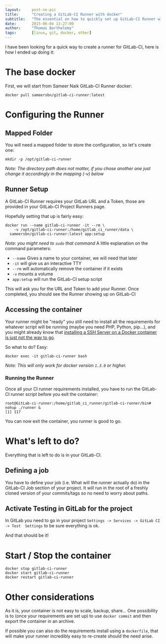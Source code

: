 ```yaml
---
layout:     post-no-pic
title:      "Creating a GitLab-CI Runner with docker"
subtitle:   "The essential on how to quickly set up GitLab-CI Runner with Docker"
date:       2015-06-04 13:27:00
author:     "Thomas Barthelemy"
tags:       [linux, git, docker, other]
---
```


I have been looking for a quick way to create a runner for GitLab-CI,
here is how I ended up doing it:

# The base docker
First, we will start from Sameer Naik GitLab-CI Runner docker:

    docker pull sameersbn/gitlab-ci-runner:latest

# Configuring the Runner

## Mapped Folder
You will need a mapped folder to store the configuration, so let's create one:

    mkdir -p /opt/gitlab-ci-runner

*Note: The directory path does not matter, if you chose another one just change it
accordingly in the mapping (-v) below*

## Runner Setup
A GitLab-CI Runner requires your GitLab URL and a Token, those are provided in your 
GitLab-CI Project Runners page.

Hopefully setting that up is fairly easy:

    docker run --name gitlab-ci-runner -it --rm \
        -v /opt/gitlab-ci-runner:/home/gitlab_ci_runner/data \
      sameersbn/gitlab-ci-runner:latest app:setup

*Note: you might need to `sudo` that command*
A little explanation on the command parameters:

- `--name` Gives a name to your container, we will need that later
- `-it` will give us an interactive TTY
- `--rm` will automatically remove the container if it exists
- `-v` mounts a volume
- `app:setup` will run the GitLab-CI setup script

This will ask you for the URL and Token to add your Runner.
Once completed, you should see the Runner showing up on GitLab-CI

## Accessing the container
Your runner might be "ready" you still need to install all the requirements for whatever
script will be running (maybe you need PHP, Python, pip...), and you might already know 
that
[installing a SSH Server on a Docker container is just not the way to go](https://jpetazzo.github.io/2014/06/23/docker-ssh-considered-evil/).

So what to do? Easy:

    docker exec -it gitlab-ci-runner bash

*Note: This will only work for docker version `1.3.0` or higher.*

### Running the Runner

Once all your CI runner requirements installed, you have to run the GitLab-CI runner 
script before you exit the container:

    root@GitLab-ci-runner:/home/gitlab_ci_runner/gitlab-ci-runner/bin# nohup ./runner &
    [1] 117

You can now exit the container, you runner is good to go.

# What's left to do?
Everything that is left to do is in your GitLab-CI.

## Defining a job
You have to define your job (i.e. What will the runner actually do) in the GitLab-CI 
Job section of your project. It will run in the root of a freshly cloned version of 
your commits/tags so no need to worry about paths.

## Activate Testing in GitLab for the project
In GitLab you need to go in your project `Settings -> Services -> GitLab CI -> Test 
Settings` to be sure everything is ok.

And that should be it!

# Start / Stop the container

    docker stop gitlab-ci-runner
    docker start gitlab-ci-runner
    docker restart gitlab-ci-runner

# Other considerations
As it is, your container is not easy to scale, backup, share...
One possibility is to (once your requirements are set up) to use `docker commit`
and then export the container in an archive.

If possible you can also do the requirements install using a `dockerfile`, that will make
your runner incredibly easy to re-create should the need arise.







